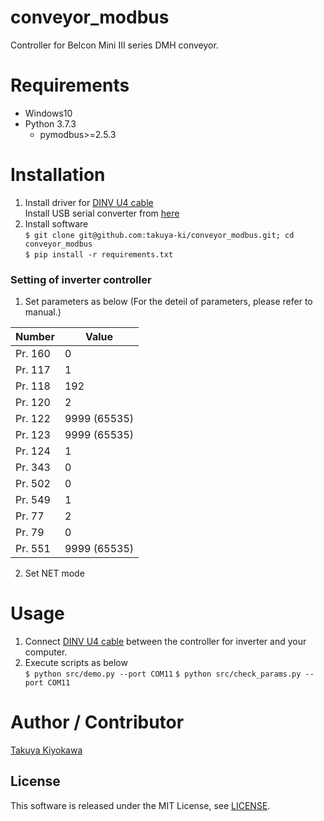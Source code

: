 # conveyor_modbus

Controller for Belcon Mini III series DMH conveyor.

# Requirements

- Windows10 
- Python 3.7.3
  - pymodbus>=2.5.3

# Installation

1. Install driver for [DINV U4 cable](https://www.diatrend.com/IFcable/usb/dinv-u4.php)  
   Install USB serial converter from [here](https://www.diatrend.com/download/driver.htm)  
2. Install software  
	`$ git clone git@github.com:takuya-ki/conveyor_modbus.git; cd conveyor_modbus`  
	`$ pip install -r requirements.txt`

### Setting of inverter controller

1. Set parameters as below (For the deteil of parameters, please refer to manual.)  

|  Number  |  Value  |
| ---- | ---- |
|  Pr. 160  |  0  |
|  Pr. 117  |  1  |
|  Pr. 118  |  192  |
|  Pr. 120  |  2  |
|  Pr. 122  |  9999 (65535)  |
|  Pr. 123  |  9999 (65535)  |
|  Pr. 124  |  1  |
|  Pr. 343  |  0  |
|  Pr. 502  |  0  |
|  Pr. 549  |  1  |
|  Pr. 77  |  2  |
|  Pr. 79  |  0  |
|  Pr. 551  |  9999 (65535)  |

2. Set NET mode

# Usage

1. Connect [DINV U4 cable](https://www.diatrend.com/IFcable/usb/dinv-u4.php) between the controller for inverter and your computer.
2. Execute scripts as below  
	`$ python src/demo.py --port COM11`
    `$ python src/check_params.py --port COM11`

# Author / Contributor

[Takuya Kiyokawa](https://takuya-ki.github.io/)

## License

This software is released under the MIT License, see [LICENSE](./LICENSE).
